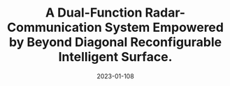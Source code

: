 ---
title: "A Dual-Function Radar-Communication System Empowered by Beyond Diagonal Reconfigurable Intelligent Surface."
collection: arVix
permalink: /publication/2023-arVix-twc
date: 2023-01-108
level: arVix
citation: '<b>B. Wang</b>, H. Li, Z. Cheng, S. Shen and B. Clerckx, "A Dual-Function Radar-Communication System Empowered by Beyond Diagonal Reconfigurable Intelligent Surface," submitted to <i>IEEE Transactions on Wireless Communications</i>.'
---